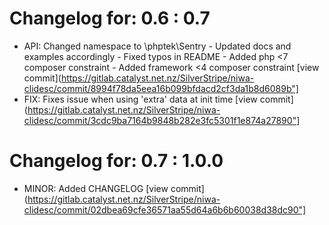 # Changelog for: 0.6 : 0.7

* API: Changed namespace to \phptek\Sentry - Updated docs and examples accordingly - Fixed typos in README - Added php <7 composer constraint - Added framework <4 composer constraint [view commit](https://gitlab.catalyst.net.nz/SilverStripe/niwa-clidesc/commit/8994f78da5eea16b099bfdacd2cf3da1b8d6089b"]
* FIX: Fixes issue when using 'extra' data at init time [view commit](https://gitlab.catalyst.net.nz/SilverStripe/niwa-clidesc/commit/3cdc9ba7164b9848b282e3fc5301f1e874a27890"]

# Changelog for: 0.7 : 1.0.0

* MINOR: Added CHANGELOG [view commit](https://gitlab.catalyst.net.nz/SilverStripe/niwa-clidesc/commit/02dbea69cfe36571aa55d64a6b6b60038d38dc90"]
